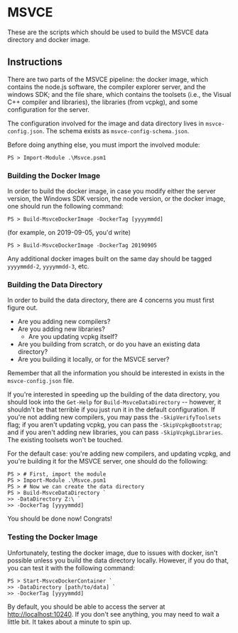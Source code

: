 # MSVCE

These are the scripts which should be used to build the MSVCE data directory and
docker image.

## Instructions

There are two parts of the MSVCE pipeline: the docker image, which contains the
node.js software, the compiler explorer server, and the windows SDK; and the
file share, which contains the toolsets (i.e., the Visual C++ compiler and
libraries), the libraries (from vcpkg), and some configuration for the server.

The configuration involved for the image and data directory lives in
`msvce-config.json`. The schema exists as `msvce-config-schema.json`.

Before doing anything else, you must import the involved module:

```pwsh
PS > Import-Module .\Msvce.psm1
```

### Building the Docker Image

In order to build the docker image, in case you modify either the server
version, the Windows SDK version, the node version, or the docker image, one
should run the following command:

```pwsh
PS > Build-MsvceDockerImage -DockerTag [yyyymmdd]
```

(for example, on 2019-09-05, you'd write)

```pwsh
PS > Build-MsvceDockerImage -DockerTag 20190905
```

Any additional docker images built on the same day should be tagged
`yyyymmdd-2`, `yyyymmdd-3`, etc.

### Building the Data Directory

In order to build the data directory, there are 4 concerns you must first figure
out.

* Are you adding new compilers?
* Are you adding new libraries?
  * Are you updating vcpkg itself?
* Are you building from scratch, or do you have an existing data directory?
* Are you building it locally, or for the MSVCE server?

Remember that all the information you should be interested in exists in the
`msvce-config.json` file.

If you're interested in speeding up the building of the data directory, you
should look into the `Get-Help` for `Build-MsvceDataDirectory` -- however, it
shouldn't be that terrible if you just run it in the default configuration. If
you're not adding new compilers, you may pass the `-SkipVerifyToolsets` flag; if
you aren't updating vcpkg, you can pass the `-SkipVcpkgBootstrap`; and if you
aren't adding new libraries, you can pass `-SkipVcpkgLibraries`. The existing
toolsets won't be touched.

For the default case: you're adding new compilers, and updating vcpkg, and
you're building it for the MSVCE server, one should do the following:

```pwsh
PS > # First, import the module
PS > Import-Module .\Msvce.psm1
PS > # Now we can create the data directory
PS > Build-MsvceDataDirectory `
>> -DataDirectory Z:\ `
>> -DockerTag [yyyymmdd]
```

You should be done now! Congrats!

### Testing the Docker Image

Unfortunately, testing the docker image, due to issues with docker, isn't
possible unless you build the data directory locally. However, if you do that,
you can test it with the following command:

```pwsh
PS > Start-MsvceDockerContainer `
>> -DataDirectory [path/to/data] `
>> -DockerTag [yyyymmdd]
```

By default, you should be able to access the server at
[http://localhost:10240](http://localhost:10240). If you don't see anything,
you may need to wait a little bit. It takes about a minute to spin up.
